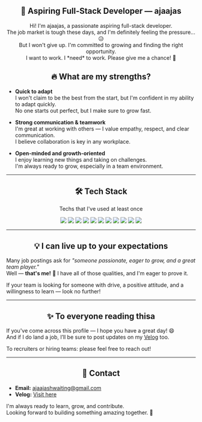 <h2 align="center">🚀 Aspiring Full-Stack Developer — ajaajas</h2>
<div align="center">Hi! I'm ajaajas, a passionate aspiring full-stack developer.</div>
<div align="center">The job market is tough these days, and I'm definitely feeling the pressure... 😥</div>
<div align="center">But I won't give up. I'm committed to growing and finding the right opportunity.</div>
<div align="center">I want to work. I *need* to work. Please give me a chance! 🙏</div>

<h2 align="center">🔥 What are my strengths?</h2>

- **Quick to adapt**  
  I won't claim to be the best from the start, but I'm confident in my ability to adapt quickly.  
  No one starts out perfect, but I make sure to grow fast.

- **Strong communication & teamwork**  
  I'm great at working with others — I value empathy, respect, and clear communication.  
  I believe collaboration is key in any workplace.

- **Open-minded and growth-oriented**  
  I enjoy learning new things and taking on challenges.  
  I'm always ready to grow, especially in a team environment.

---

<h2 align="center">🛠 Tech Stack</h2>
<p align="center">Techs that I've used at least once</p>

<div align="center">
  
  <!-- 언어 -->
  <img src="https://img.shields.io/badge/HTML5-E34F26?style=flat-square&logo=HTML5&logoColor=white" />
  <img src="https://img.shields.io/badge/CSS3-1572B6?style=flat-square&logo=CSS3&logoColor=white" />
  <img src="https://img.shields.io/badge/JavaScript-F7DF1E?style=flat-square&logo=javascript&logoColor=black" />
  <img src="https://img.shields.io/badge/TypeScript-3178C6?style=flat-square&logo=typescript&logoColor=white" />

  <!-- 프레임워크 / 라이브러리 -->
  <img src="https://img.shields.io/badge/React-61DAFB?style=flat-square&logo=React&logoColor=black" />
  <img src="https://img.shields.io/badge/Express-000000?style=flat-square&logo=express&logoColor=white" />
  
  <!-- 데이터베이스 -->
  <img src="https://img.shields.io/badge/MongoDB-47A248?style=flat-square&logo=mongodb&logoColor=white" />
  <img src="https://img.shields.io/badge/MySQL-4479A1?style=flat-square&logo=mysql&logoColor=white" />
  
  <!-- 도구 -->
  <img src="https://img.shields.io/badge/Git-F05032?style=flat-square&logo=git&logoColor=white" />
  <img src="https://img.shields.io/badge/GitHub-181717?style=flat-square&logo=github&logoColor=white" />
  <img src="https://img.shields.io/badge/VSCode-007ACC?style=flat-square&logo=visualstudiocode&logoColor=white" />

</div>


---

<h2 align="center">💡 I can live up to your expectations</h2>

Many job postings ask for *"someone passionate, eager to grow, and a great team player."*  
Well — **that's me!** 👏 I have all of those qualities, and I'm eager to prove it.  

If your team is looking for someone with drive, a positive attitude, and a willingness to learn — look no further!

---

<h2 align="center">✨ To everyone reading thisa</h2>

If you've come across this profile — I hope you have a great day! 😄  
And if I do land a job, I’ll be sure to post updates on my [Velog](https://velog.io/@ajaajas) too.

To recruiters or hiring teams: please feel free to reach out!

---

<h2 align="center">📩 Contact</h2>

- **Email:** [ajaajashwaiting@gmail.com](mailto:ajaajashwaiting@gmail.com)  
- **Velog:** [Visit here](https://velog.io/@ajaajas/about)

I'm always ready to learn, grow, and contribute.  
Looking forward to building something amazing together. 💪

